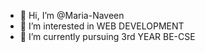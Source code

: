 - 👋 Hi, I’m @Maria-Naveen
- 👀 I’m interested in WEB DEVELOPMENT
- 🌱 I’m currently pursuing 3rd YEAR BE-CSE


<!---
Maria-Naveen/Maria-Naveen is a ✨ special ✨ repository because its `README.md` (this file) appears on your GitHub profile.
You can click the Preview link to take a look at your changes.
--->
